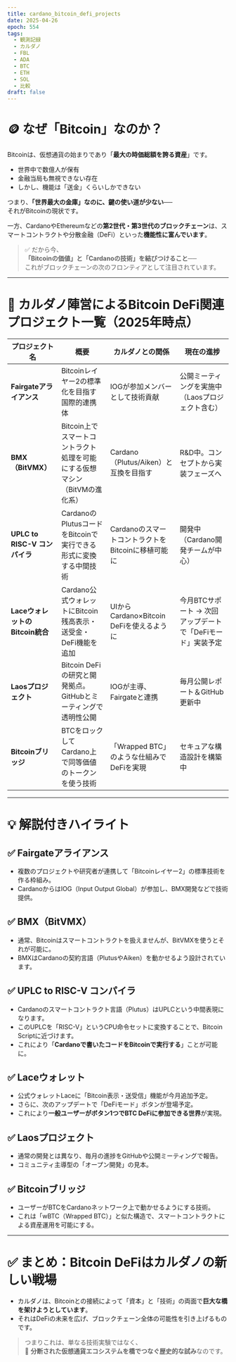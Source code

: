 ```yaml
---
title: cardano_bitcoin_defi_projects
date: 2025-04-26
epoch: 554
tags:
  - 観測記録
  - カルダノ
  - FBL
  - ADA
  - BTC
  - ETH
  - SOL
  - 比較
draft: false
---
```


# 🪙 なぜ「Bitcoin」なのか？

Bitcoinは、仮想通貨の始まりであり「**最大の時価総額を誇る資産**」です。

- 世界中で数億人が保有
- 金融当局も無視できない存在
- しかし、機能は「送金」くらいしかできない

つまり、**「世界最大の金庫」なのに、鍵の使い道が少ない**──  
それがBitcoinの現状です。

一方、CardanoやEthereumなどの**第2世代・第3世代のブロックチェーン**は、スマートコントラクトや分散金融（DeFi）といった**機能性に富んでいます**。

> ✅ だから今、  
> **「Bitcoinの価値」と「Cardanoの技術」を結びつけること**──  
> これがブロックチェーンの次のフロンティアとして注目されています。

---

# 🔧 カルダノ陣営によるBitcoin DeFi関連プロジェクト一覧（2025年時点）

| プロジェクト名 | 概要 | カルダノとの関係 | 現在の進捗 |
|----------------|------|------------------|-------------|
| **Fairgateアライアンス** | Bitcoinレイヤー2の標準化を目指す国際的連携体 | IOGが参加メンバーとして技術貢献 | 公開ミーティングを実施中（Laosプロジェクト含む） |
| **BMX（BitVMX）** | Bitcoin上でスマートコントラクト処理を可能にする仮想マシン（BitVMの進化系） | Cardano（Plutus/Aiken）と互換を目指す | R&D中。コンセプトから実装フェーズへ |
| **UPLC to RISC-V コンパイラ** | CardanoのPlutusコードをBitcoinで実行できる形式に変換する中間技術 | CardanoのスマートコントラクトをBitcoinに移植可能に | 開発中（Cardano開発チームが中心） |
| **LaceウォレットのBitcoin統合** | Cardano公式ウォレットにBitcoin残高表示・送受金・DeFi機能を追加 | UIからCardano×Bitcoin DeFiを使えるように | 今月BTCサポート → 次回アップデートで「DeFiモード」実装予定 |
| **Laosプロジェクト** | Bitcoin DeFiの研究と開発拠点。GitHubとミーティングで透明性公開 | IOGが主導、Fairgateと連携 | 毎月公開レポート＆GitHub更新中 |
| **Bitcoinブリッジ** | BTCをロックしてCardano上で同等価値のトークンを使う技術 | 「Wrapped BTC」のような仕組みでDeFiを実現 | セキュアな構造設計を構築中 |

---

# 💡 解説付きハイライト

## ✅ Fairgateアライアンス
- 複数のプロジェクトや研究者が連携して「Bitcoinレイヤー2」の標準技術を作る枠組み。
- CardanoからはIOG（Input Output Global）が参加し、BMX開発などで技術提供。

## ✅ BMX（BitVMX）
- 通常、Bitcoinはスマートコントラクトを扱えませんが、BitVMXを使うとそれが可能に。
- BMXはCardanoの契約言語（PlutusやAiken）を動かせるよう設計されています。

## ✅ UPLC to RISC-V コンパイラ
- Cardanoのスマートコントラクト言語（Plutus）はUPLCという中間表現になります。
- このUPLCを「RISC-V」というCPU命令セットに変換することで、Bitcoin Scriptに近づけます。
- これにより「**Cardanoで書いたコードをBitcoinで実行する**」ことが可能に。

## ✅ Laceウォレット
- 公式ウォレットLaceに「Bitcoin表示・送受信」機能が今月追加予定。
- さらに、次のアップデートで「DeFiモード」ボタンが登場予定。
- これにより**一般ユーザーがボタン1つでBTC DeFiに参加できる世界**が実現。

## ✅ Laosプロジェクト
- 通常の開発とは異なり、毎月の進捗をGitHubや公開ミーティングで報告。
- コミュニティ主導型の「オープン開発」の見本。

## ✅ Bitcoinブリッジ
- ユーザーがBTCをCardanoネットワーク上で動かせるようにする技術。
- これは「wBTC（Wrapped BTC）」と似た構造で、スマートコントラクトによる資産運用を可能にする。

---

# ✅ まとめ：Bitcoin DeFiはカルダノの新しい戦場

- カルダノは、Bitcoinとの接続によって「資本」と「技術」の両面で**巨大な橋を架けようとしています**。
- それはDeFiの未来を広げ、ブロックチェーン全体の可能性を引き上げるものです。

> つまりこれは、単なる技術実験ではなく、  
> 🌉 **分断された仮想通貨エコシステムを橋でつなぐ歴史的な試み**なのです。
